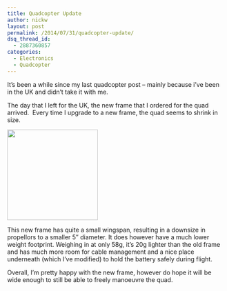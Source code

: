 ```yaml
---
title: Quadcopter Update
author: nickw
layout: post
permalink: /2014/07/31/quadcopter-update/
dsq_thread_id:
  - 2887360857
categories:
  - Electronics
  - Quadcopter
---
```

It&#8217;s been a while since my last quadcopter post &#8211; mainly because i&#8217;ve been in the UK and didn&#8217;t take it with me.

The day that I left for the UK, the new frame that I ordered for the quad arrived.  Every time I upgrade to a new frame, the quad seems to shrink in size.

<div class="pull-right">
    <img src="http://nickwhyte.com/wordpress/wp-content/uploads/2014/07/2014-07-31-14.06.49.jpg" width="210" />
</div>

This new frame has quite a small wingspan, resulting in a downsize in propellors to a smaller 5&#8243; diameter. It does however have a much lower weight footprint. Weighing in at only 58g, it&#8217;s 20g lighter than the old frame and has much more room for cable management and a nice place underneath (which I&#8217;ve modified) to hold the battery safely during flight.

Overall, I&#8217;m pretty happy with the new frame, however do hope it will be wide enough to still be able to freely manoeuvre the quad.